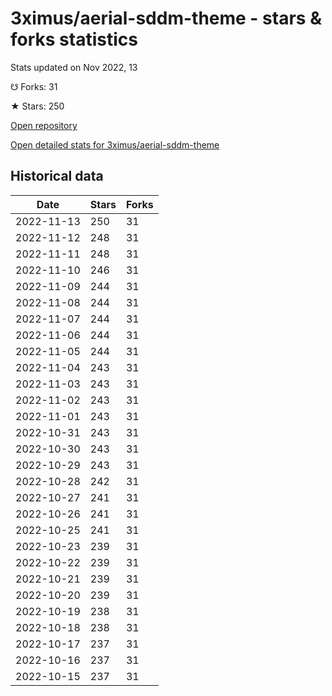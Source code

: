 # 3ximus/aerial-sddm-theme - stars & forks statistics

Stats updated on Nov 2022, 13

☋ Forks: 31

★ Stars: 250

[Open repository](https://github.com/3ximus/aerial-sddm-theme)

[Open detailed stats for 3ximus/aerial-sddm-theme](https://reviewgithub.com/rep/3ximus/aerial-sddm-theme)

## Historical data
| Date | Stars | Forks |
|------|-------|-------|
| 2022-11-13 | 250 | 31 | 
| 2022-11-12 | 248 | 31 | 
| 2022-11-11 | 248 | 31 | 
| 2022-11-10 | 246 | 31 | 
| 2022-11-09 | 244 | 31 | 
| 2022-11-08 | 244 | 31 | 
| 2022-11-07 | 244 | 31 | 
| 2022-11-06 | 244 | 31 | 
| 2022-11-05 | 244 | 31 | 
| 2022-11-04 | 243 | 31 | 
| 2022-11-03 | 243 | 31 | 
| 2022-11-02 | 243 | 31 | 
| 2022-11-01 | 243 | 31 | 
| 2022-10-31 | 243 | 31 | 
| 2022-10-30 | 243 | 31 | 
| 2022-10-29 | 243 | 31 | 
| 2022-10-28 | 242 | 31 | 
| 2022-10-27 | 241 | 31 | 
| 2022-10-26 | 241 | 31 | 
| 2022-10-25 | 241 | 31 | 
| 2022-10-23 | 239 | 31 | 
| 2022-10-22 | 239 | 31 | 
| 2022-10-21 | 239 | 31 | 
| 2022-10-20 | 239 | 31 | 
| 2022-10-19 | 238 | 31 | 
| 2022-10-18 | 238 | 31 | 
| 2022-10-17 | 237 | 31 | 
| 2022-10-16 | 237 | 31 | 
| 2022-10-15 | 237 | 31 | 

